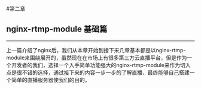 #第二章 
## nginx-rtmp-module 基础篇
---
上一篇介绍了nginx后，我们从本章开始到接下来几章基本都是以nginx-rtmp-module来围绕展开的，虽然现在在市场上有很多第三方云直播平台，但是作为一个开发者的我们，选择一个入手简单功能强大的nginx-rtmp-module来作为切入点是很不错的选择，通过接下来的内容一步一步的了解直播，最终能够自己搭建一个简单的直播服务器使我们的目的。 